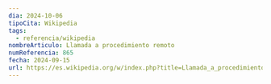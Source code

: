 ```yaml
---
dia: 2024-10-06
tipoCita: Wikipedia
tags:
  - referencia/wikipedia
nombreArticulo: Llamada a procedimiento remoto
numReferencia: 865
fecha: 2024-09-15
url: https://es.wikipedia.org/w/index.php?title=Llamada_a_procedimiento_remoto&oldid=162463420
---
```

